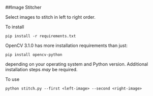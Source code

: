 ##Image Stitcher

Select images to stitch in left to right order.

To install

```pip install -r requirements.txt```

OpenCV 3.1.0 has more installation requirements than just:

```pip install opencv-python```

depending on your operating system and Python version. Additional 
installation steps _may_ be required.

To use

```python stitch.py --first <left-image> --second <right-image>```

